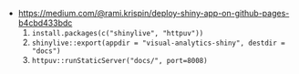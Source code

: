 
- https://medium.com/@rami.krispin/deploy-shiny-app-on-github-pages-b4cbd433bdc
    1. `install.packages(c("shinylive", "httpuv"))`
    2. `shinylive::export(appdir = "visual-analytics-shiny", destdir = "docs")`
    3. `httpuv::runStaticServer("docs/", port=8008)`
